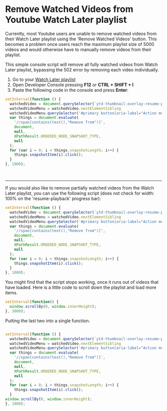 # Remove Watched Videos from Youtube Watch Later playlist
Currently, most Youtube users are unable to remove watched videos from their Watch Later playlist using the 'Remove Watched Videos' button. This becomes a problem once users reach the maximum playlist size of 5000 videos and would otherwise have to manually remove videos from their playlist.

This simple console script will remove all fully watched videos from Watch Later playlist, bypassing the 502 error by removing each video individually.

1. Go to your [Watch Later playlist](https://www.youtube.com/playlist?list=WL)
2. Open Developer Console pressing **F12** or **CTRL + SHIFT + I**
3. Paste the following code in the console and press **Enter**:

```javascript
setInterval(function () {
  watchedVideo = document.querySelector(`ytd-thumbnail-overlay-resume-playback-renderer > div.style-scope[style="width: 100%;"]`).closest('#content')
  watchedVideoMenu = watchedVideo.nextElementSibling
  watchedVideoMenu.querySelector('#primary button[aria-label="Action menu"]').click();
  var things = document.evaluate(
    '//span[contains(text(),"Remove from")]',
    document,
    null,
    XPathResult.ORDERED_NODE_SNAPSHOT_TYPE,
    null
  );
  for (var i = 0; i < things.snapshotLength; i++) {
    things.snapshotItem(i).click();
  }
}, 1000);

```
<br>


---

If you would also like to remove partially watched videos from the Watch Later playlist, you can use the following script (does not check for width: 100% on the 'resume-pĺayback' progress bar):

```javascript
setInterval(function () {
  watchedVideo = document.querySelector(`ytd-thumbnail-overlay-resume-playback-renderer`).closest('#content')
  watchedVideoMenu = watchedVideo.nextElementSibling
  watchedVideoMenu.querySelector('#primary button[aria-label="Action menu"]').click();
  var things = document.evaluate(
    '//span[contains(text(),"Remove from")]',
    document,
    null,
    XPathResult.ORDERED_NODE_SNAPSHOT_TYPE,
    null
  );
  for (var i = 0; i < things.snapshotLength; i++) {
    things.snapshotItem(i).click();
  }
}, 1000);

```

You might find that the script stops working, once it runs out of videos that have loaded. 
Here is a little code to scroll down the playlist and load more items. 

```javascript
setInterval(function() {
  window.scrollBy(0, window.innerHeight);
}, 3000);

```

Putting the last two into a single function.

```javascript

setInterval(function () {
  watchedVideo = document.querySelector(`ytd-thumbnail-overlay-resume-playback-renderer`).closest('#content')
  watchedVideoMenu = watchedVideo.nextElementSibling
  watchedVideoMenu.querySelector('#primary button[aria-label="Action menu"]').click();
  var things = document.evaluate(
    '//span[contains(text(),"Remove from")]',
    document,
    null,
    XPathResult.ORDERED_NODE_SNAPSHOT_TYPE,
    null
  );
  for (var i = 0; i < things.snapshotLength; i++) {
    things.snapshotItem(i).click();
  }
window.scrollBy(0, window.innerHeight);
}, 1000);



```

